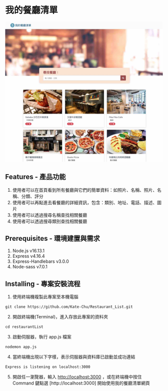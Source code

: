 # 我的餐廳清單

![image](https://github.com/Kate-Chu/Restaurant_List/blob/main/restaurant_intro.jpg)

## Features - 產品功能

1. 使用者可以在首頁看到所有餐廳與它們的簡單資料：如照片、名稱、照片、名稱、分類、評分
2. 使用者可以再點進去看餐廳的詳細資訊，包含：類別、地址、電話、描述、圖片
3. 使用者可以透過搜尋名稱查找相關餐廳
4. 使用者可以透過搜尋類別查找相關餐廳

## Prerequisites - 環境建置與需求

1. Node.js v16.13.1
2. Express v4.16.4
3. Express-Handlebars v3.0.0
4. Node-sass v7.0.1

## Installing - 專案安裝流程

1. 使用終端機複製此專案至本機電腦

```
git clone https://github.com/Kate-Chu/Restaurant_List.git
```

2. 開啟終端機(Terminal)，進入存放此專案的資料夾

```
cd restaurantList
```

3. 啟動伺服器，執行 app.js 檔案

```
nodemon app.js
```

4. 當終端機出現以下字樣，表示伺服器與資料庫已啟動並成功連結

```
Express is listening on localhost:3000
```

5. 開啟任一瀏覽器，輸入 [http://localhost:3000](http://localhost:3000) ，或在終端機中按住 Command 鍵點選 [http://localhost:3000] 開始使用我的餐廳清單網頁
